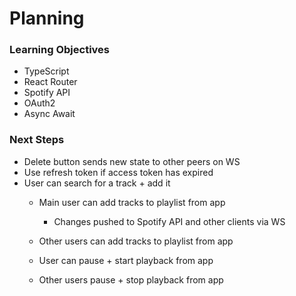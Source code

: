 # Planning

### Learning Objectives
- TypeScript
- React Router
- Spotify API
- OAuth2
- Async Await

### Next Steps
  - Delete button sends new state to other peers on WS
  - Use refresh token if access token has expired
- User can search for a track + add it
  - Main user can add tracks to playlist from app
    - Changes pushed to Spotify API and other clients via WS
  - Other users can add tracks to playlist from app

  - User can pause + start playback from app
  - Other users pause + stop playback from app